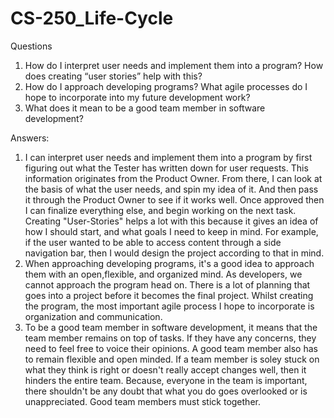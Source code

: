 # CS-250_Life-Cycle
Questions 
   1.  How do I interpret user needs and implement them into a program? How does creating “user stories” help with this?
   2.  How do I approach developing programs? What agile processes do I hope to incorporate into my future development work?
   3.  What does it mean to be a good team member in software development?
   
   
Answers:
1. I can interpret user needs and implement them into a program by first figuring out what the Tester has written down for user requests. This information originates from the Product Owner. From there, I can look at the basis of what the user needs, and spin my idea of it. And then pass it through the Product Owner to see if it works well. Once approved then I can finalize everything else, and begin working on the next task. Creating "User-Stories" helps a lot with this because it gives an idea of how I should start, and what goals I need to keep in mind. For example, if the user wanted to be able to access content through a side navigation bar, then I would design the project according to that in mind. 
2. When approaching developing programs, it's a good idea to approach them with an open,flexible, and organized mind. As developers, we cannot approach the program head on. There is a lot of planning that goes into a project before it becomes the final project. Whilst creating the program, the most important agile process I hope to incorporate is organization and communication. 
3. To be a good team member in software development, it means that the team member remains on top of tasks. If they have any concerns, they need to feel free to voice their opinions. A good team member also has to remain flexible and open minded. If a team member is soley stuck on what they think is right or doesn't really accept changes well, then it hinders the entire team. Because, everyone in the team is important, there shouldn't be any doubt that what you do goes overlooked or is unappreciated. Good team members must stick together. 


